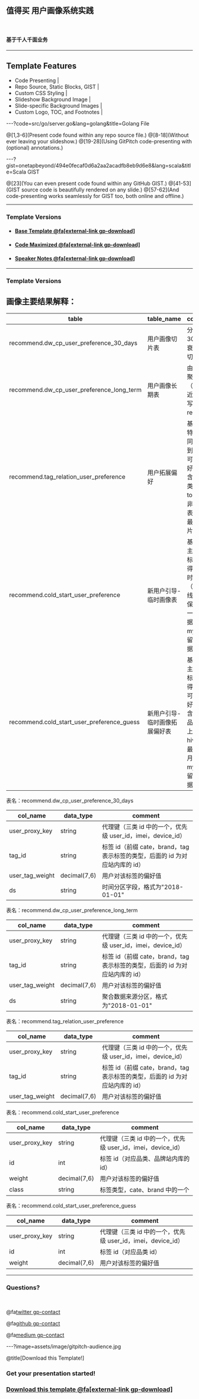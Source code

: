 ## 值得买 用户画像系统实践

<br>

#### 基于千人千面业务

---

## Template Features

- Code Presenting |
- Repo Source, Static Blocks, GIST |
- Custom CSS Styling |
- Slideshow Background Image |
- Slide-specific Background Images |
- Custom Logo, TOC, and Footnotes |

---?code=src/go/server.go&lang=golang&title=Golang File

@[1,3-6](Present code found within any repo source file.)
@[8-18](Without ever leaving your slideshow.)
@[19-28](Using GitPitch code-presenting with (optional) annotations.)


---?gist=onetapbeyond/494e0fecaf0d6a2aa2acadfb8eb9d6e8&lang=scala&title=Scala GIST

@[23](You can even present code found within any GitHub GIST.)
@[41-53](GIST source code is beautifully rendered on any slide.)
@[57-62](And code-presenting works seamlessly for GIST too, both online and offline.)

---

### Template Versions

- #### [Base Template  @fa[external-link gp-download]](https://gitpitch.com/gitpitch/templates/netflix)
- #### [Code Maximized @fa[external-link gp-download]](https://gitpitch.com/gitpitch/templates/netflix?p=codemax)
- #### [Speaker Notes @fa[external-link gp-download]](https://gitpitch.com/gitpitch/templates/netflix?p=speaker)

---

### Template Versions

## 画像主要结果解释：

| table          | table_name      | comment |
| -------------- | -------- | --------------------- |
| recommend.dw_cp_user_preference_30_days |  用户画像切片表 | 分区表，30天时间衰减后的切片 |
| recommend.dw_cp_user_preference_long_term|   用户画像长期表| 由切片表聚合而成（保留最近切片），写入最终 redis 里|
| recommend.tag_relation_user_preference| 用户拓展偏好| 基于用户特征的协同过滤得到的用户可能偏好，只包含三级品类 top50，非分区表，保留最新的切片|
| recommend.cold_start_user_preference| 新用户引导-临时画像表| 基于用户主动点击标签反馈得到的临时画像（8.7上线），hive 保存最近一个月数据，mysql 保留全量数据|
| recommend.cold_start_user_preference_guess| 新用户引导-临时画像拓展偏好表| 基于用户主动点击标签关联得到用户可能偏好，只包含1、2级品类（8.7上线），hive 保存最近一个月数据，mysql 保留全量数据|

表名：recommend.dw_cp_user_preference_30_days

| col_name          | data_type      | comment |
| -------------- | -------- | --------------------- |
| user_proxy_key	| string	| 代理键（三类 id 中的一个，优先级 user_id，imei，device_id）|
| tag_id	| string	| 标签 id（前缀 cate，brand，tag 表示标签的类型，后面的 id 为对应站内库的 id）|
| user_tag_weight| 	decimal(7,6)| 用户对该标签的偏好值|
| ds	| string| 	时间分区字段，格式为"2018-01-01"|

表名：recommend.dw_cp_user_preference_long_term

| col_name          | data_type      | comment |
| -------------- | -------- | --------------------- |
| user_proxy_key	| string	| 代理键（三类 id 中的一个，优先级 user_id，imei，device_id）|
| tag_id	| string	| 标签 id（前缀 cate，brand，tag 表示标签的类型，后面的 id 为对应站内库的 id）|
| user_tag_weight| 	decimal(7,6)| 用户对该标签的偏好值|
| ds	| string| 聚合数据来源分区，格式为"2018-01-01"|

表名：recommend.tag_relation_user_preference

| col_name          | data_type      | comment |
| -------------- | -------- | --------------------- |
| user_proxy_key	| string	| 代理键（三类 id 中的一个，优先级 user_id，imei，device_id）|
| tag_id	| string	| 标签 id（前缀 cate，brand，tag 表示标签的类型，后面的 id 为对应站内库的 id）|
| user_tag_weight| 	decimal(7,6)| 用户对该标签的偏好值|

表名：recommend.cold_start_user_preference

| col_name          | data_type      | comment |
| -------------- | -------- | --------------------- |
| user_proxy_key	| string	| 代理键（三类 id 中的一个，优先级 user_id，imei，device_id）|
| id	| int	| 标签 id（对应品类、品牌站内库的 id）|
| weight| 	decimal(7,6)| 用户对该标签的偏好值|
| class| 	string| 标签类型，cate、brand 中的一个|

表名：recommend.cold_start_user_preference_guess

| col_name          | data_type      | comment |
| -------------- | -------- | --------------------- |
| user_proxy_key	| string	| 代理键（三类 id 中的一个，优先级 user_id，imei，device_id）|
| id	| int	| 标签 id（对应品类 id）|
| weight| 	decimal(7,6)| 用户对该标签的偏好值|
---

### Questions?

<br>

@fa[twitter gp-contact](@gitpitch)

@fa[github gp-contact](gitpitch)

@fa[medium gp-contact](@gitpitch)

---?image=assets/image/gitpitch-audience.jpg

@title[Download this Template!]

### Get your presentation started!
### [Download this template @fa[external-link gp-download]](https://gitpitch.com/template/download/netflix)
